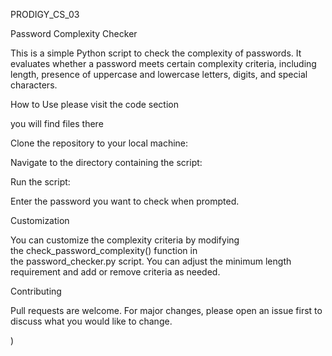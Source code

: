PRODIGY_CS_03

Password Complexity Checker

This is a simple Python script to check the complexity of passwords. It evaluates whether a password meets certain complexity criteria, including length, presence of uppercase and lowercase letters, digits, and special characters.

How to Use
please visit the code section
 
you will find files there

Clone the repository to your local machine:

Navigate to the directory containing the script:

Run the script:

Enter the password you want to check when prompted.

Customization

You can customize the complexity criteria by modifying the check_password_complexity() function in the password_checker.py script. You can adjust the minimum length requirement and add or remove criteria as needed.

Contributing

Pull requests are welcome. For major changes, please open an issue first to discuss what you would like to change.

)

